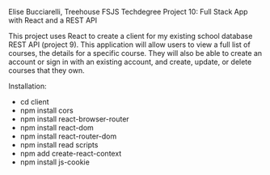 Elise Bucciarelli, Treehouse FSJS Techdegree Project 10: Full Stack App with React and a REST API

This project uses React to create a client for my existing school database REST API (project 9). This application will allow users to view a full list of courses, the details for a specific course. They will also be able to create an account or sign in with an existing account, and create, update, or delete courses that they own.

Installation:
- cd client
- npm install cors
- npm install react-browser-router
- npm install react-dom
- npm install react-router-dom
- npm install read scripts
- npm add create-react-context
- npm install js-cookie